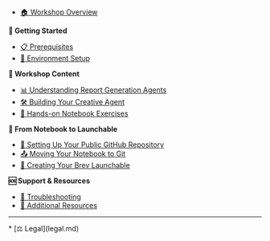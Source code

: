 
* [🏠 Workshop Overview](README.md)

**🚀 Getting Started**
* [📋 Prerequisites](prerequisites.md)
* [🔧 Environment Setup](environment-setup.md)

**🤖 Workshop Content**
* [📊 Understanding Report Generation Agents](report-generation-intro.md)
* [🛠️ Building Your Creative Agent](creative-agent-development.md)
* [🔬 Hands-on Notebook Exercises](hands-on-exercises.md)

**📁 From Notebook to Launchable**
* [🔗 Setting Up Your Public GitHub Repository](github-repository-setup.md)
* [📤 Moving Your Notebook to Git](notebook-to-git.md)
* [🚀 Creating Your Brev Launchable](creating-brev-launchable.md)

**🆘 Support & Resources**
* [🐛 Troubleshooting](troubleshooting.md)
* [📖 Additional Resources](resources.md)

<hr>
* [⚖️ Legal](legal.md)
